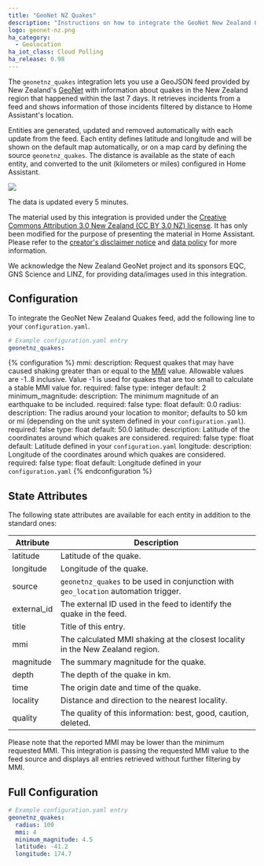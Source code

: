 ```yaml
---
title: "GeoNet NZ Quakes"
description: "Instructions on how to integrate the GeoNet New Zealand Quakes feed into Home Assistant."
logo: geonet-nz.png
ha_category:
  - Geolocation
ha_iot_class: Cloud Polling
ha_release: 0.98
---
```


The `geonetnz_quakes` integration lets you use a GeoJSON feed provided by 
New Zealand's [GeoNet](https://www.geonet.org.nz/) with information 
about quakes in the New Zealand region that happened within the last 7 days. 
It retrieves incidents from a feed and 
shows information of those incidents filtered by distance to Home Assistant's 
location.

Entities are generated, updated and removed automatically with each update 
from the feed. Each entity defines latitude and longitude and will be shown 
on the default map automatically, or on a map card by defining the source 
`geonetnz_quakes`. The distance is available as the state of each entity, and 
converted to the unit (kilometers or miles) configured in Home Assistant.

<p class='img'>
  <img src='{{site_root}}/images/screenshots/geonetnz-quakes-feed-map.png' />
</p>

The data is updated every 5 minutes.

<div class='note'>

The material used by this integration is provided under the [Creative Commons Attribution 3.0 New Zealand (CC BY 3.0 NZ) license](http://creativecommons.org/licenses/by/3.0/nz/).
It has only been modified for the purpose of presenting the material in Home Assistant.
Please refer to the [creator's disclaimer notice](https://www.geonet.org.nz/disclaimer) and [data policy](https://www.geonet.org.nz/policy) for more information.

We acknowledge the New Zealand GeoNet project and its sponsors EQC, GNS Science and LINZ, for providing data/images used in this integration.

</div>


## Configuration

To integrate the GeoNet New Zealand Quakes feed, add the following line to your `configuration.yaml`.

```yaml
# Example configuration.yaml entry
geonetnz_quakes:
```

{% configuration %}
mmi:
  description: Request quakes that may have caused shaking greater than or equal to the [MMI](https://www.geonet.org.nz/earthquake/mmi) value. Allowable values are -1..8 inclusive. Value -1 is used for quakes that are too small to calculate a stable MMI value for.
  required: false
  type: integer
  default: 2
minimum_magnitude:
  description: The minimum magnitude of an earthquake to be included.
  required: false
  type: float
  default: 0.0
radius:
  description: The radius around your location to monitor; defaults to 50 km or mi (depending on the unit system defined in your `configuration.yaml`).
  required: false
  type: float
  default: 50.0
latitude:
  description: Latitude of the coordinates around which quakes are considered.
  required: false
  type: float
  default: Latitude defined in your `configuration.yaml`
longitude:
  description: Longitude of the coordinates around which quakes are considered.
  required: false
  type: float
  default: Longitude defined in your `configuration.yaml`
{% endconfiguration %}


## State Attributes

The following state attributes are available for each entity in addition to 
the standard ones:

| Attribute   | Description |
|-------------|-------------|
| latitude    | Latitude of the quake.  |
| longitude   | Longitude of the quake. |
| source      | `geonetnz_quakes` to be used in conjunction with `geo_location` automation trigger. |
| external_id | The external ID used in the feed to identify the quake in the feed. |
| title       | Title of this entry. |
| mmi         | The calculated MMI shaking at the closest locality in the New Zealand region.
| magnitude   | The summary magnitude for the quake. |
| depth       | The depth of the quake in km. |
| time        | The origin date and time of the quake. |
| locality    | Distance and direction to the nearest locality. |
| quality     | The quality of this information: best, good, caution, deleted. |

Please note that the reported MMI may be lower than the minimum requested MMI. 
This integration is passing the requested MMI value to the feed source and 
displays all entries retrieved without further filtering by MMI.


## Full Configuration

```yaml
# Example configuration.yaml entry
geonetnz_quakes:
  radius: 100
  mmi: 4
  minimum_magnitude: 4.5
  latitude: -41.2
  longitude: 174.7
```
